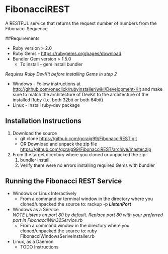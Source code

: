 # FibonacciREST
A RESTFUL service that returns the request number of numbers from the Fibonacci Sequence

##Requirements
* Ruby version > 2.0
* Ruby Gems - https://rubygems.org/pages/download
* Bundler Gem version > 1.5.0
	* To install - gem install bundler
	
 _Requires Ruby DevKit before installing Gems in step 2_ 
* Windows - Follow instructions at http://github.com/oneclick/rubyinstaller/wiki/Development-Kit and make sure to match the architecture of DevKit to the architecture of the installed Ruby (i.e. both 32bit or both 64bit)
* Linux - Install ruby-dev package


## Installation Instructions
1. Download the source 
	* git clone https://github.com/gcraig99/FibonacciREST.git <TargetDir> 
	* OR Download and unpack the zip file https://github.com/gcraig99/FibonacciREST/archive/master.zip
2. From the target directory where you cloned or unpacked the zip:
	1. bundler install
	2. Verify there were no errors installing required Gems with bundler
	
	
## Running the Fibonacci REST Service
* Windows or Linux Interactively  
	* From a command or terminal window in the directory where you cloned/unpacked the source to: rackup -p *__ListenPort__*
* Windows as a Service  
	_NOTE Listens on port 80 by default. Replace port 80 with your preferred port in FibonacciWin32Service.rb_
	* From a command window in the directory where you cloned/unpacked the source to: ruby FibonacciWindowsSeriveInstaller.rb
* Linux, as a Daemon
	* TODO Instructions
